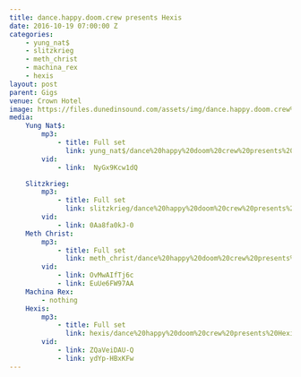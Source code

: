 ```yaml
---
title: dance.happy.doom.crew presents Hexis
date: 2016-10-19 07:00:00 Z
categories:
    - yung_nat$
    - slitzkrieg
    - meth_christ
    - machina_rex
    - hexis
layout: post
parent: Gigs
venue: Crown Hotel
image: https://files.dunedinsound.com/assets/img/dance.happy.doom.crew%20presents%20Hexis/cover.jpg
media:
    Yung Nat$:
        mp3:
            - title: Full set
              link: yung_nat$/dance%20happy%20doom%20crew%20presents%20Hexis - Yung Nat$.mp3
        vid:
            - link:  NyGx9Kcw1dQ

    Slitzkrieg:
        mp3:
            - title: Full set
              link: slitzkrieg/dance%20happy%20doom%20crew%20presents%20Hexis - Slitzkrieg.mp3
        vid:
            - link: 0Aa8fa0kJ-0
    Meth Christ:
        mp3:
            - title: Full set
              link: meth_christ/dance%20happy%20doom%20crew%20presents%20Hexis - Meth Christ.mp3
        vid:
            - link: OvMwAIfTj6c
            - link: EuUe6FW97AA
    Machina Rex:
        - nothing
    Hexis:
        mp3:
            - title: Full set
              link: hexis/dance%20happy%20doom%20crew%20presents%20Hexis - Hexis.mp3
        vid:
            - link: ZQaVeiDAU-Q
            - link: ydYp-HBxKFw
---
```


